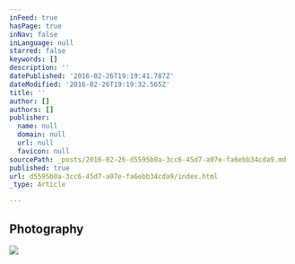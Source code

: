 ```yaml
---
inFeed: true
hasPage: true
inNav: false
inLanguage: null
starred: false
keywords: []
description: ''
datePublished: '2016-02-26T19:19:41.787Z'
dateModified: '2016-02-26T19:19:32.565Z'
title: ''
author: []
authors: []
publisher:
  name: null
  domain: null
  url: null
  favicon: null
sourcePath: _posts/2016-02-26-d5595b0a-3cc6-45d7-a07e-fa6ebb34cda9.md
published: true
url: d5595b0a-3cc6-45d7-a07e-fa6ebb34cda9/index.html
_type: Article

---
```

## Photography
![](https://the-grid-user-content.s3-us-west-2.amazonaws.com/9068870d-cbb4-45be-a4fa-272c2c93eebe.jpg)